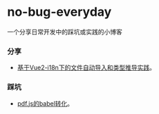 # no-bug-everyday

一个分享日常开发中的踩坑或实践的小博客

### 分享
- [基于Vue2-i18n下的文件自动导入和类型推导实践](/share/i18n.md)。

### 踩坑
- [pdf.js的babel转化](/bug/pdfjs.md)。  

